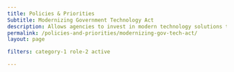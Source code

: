 ```yaml
---
title: Policies & Priorities
Subtitle: Modernizing Government Technology Act
description: Allows agencies to invest in modern technology solutions to improve service delivery to the public, secure sensitive systems and data, and save taxpayer dollars.
permalink: /policies-and-priorities/modernizing-gov-tech-act/
layout: page

filters: category-1 role-2 active

---
```


